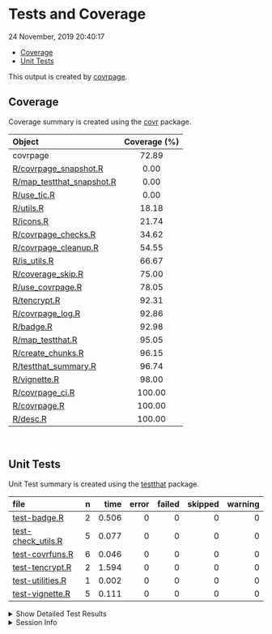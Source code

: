 Tests and Coverage
================
24 November, 2019 20:40:17

  - [Coverage](#coverage)
  - [Unit Tests](#unit-tests)

This output is created by
[covrpage](https://github.com/metrumresearchgroup/covrpage).

## Coverage

Coverage summary is created using the
[covr](https://github.com/r-lib/covr)
package.

| Object                                                      | Coverage (%) |
| :---------------------------------------------------------- | :----------: |
| covrpage                                                    |    72.89     |
| [R/covrpage\_snapshot.R](../R/covrpage_snapshot.R)          |     0.00     |
| [R/map\_testthat\_snapshot.R](../R/map_testthat_snapshot.R) |     0.00     |
| [R/use\_tic.R](../R/use_tic.R)                              |     0.00     |
| [R/utils.R](../R/utils.R)                                   |    18.18     |
| [R/icons.R](../R/icons.R)                                   |    21.74     |
| [R/covrpage\_checks.R](../R/covrpage_checks.R)              |    34.62     |
| [R/covrpage\_cleanup.R](../R/covrpage_cleanup.R)            |    54.55     |
| [R/is\_utils.R](../R/is_utils.R)                            |    66.67     |
| [R/coverage\_skip.R](../R/coverage_skip.R)                  |    75.00     |
| [R/use\_covrpage.R](../R/use_covrpage.R)                    |    78.05     |
| [R/tencrypt.R](../R/tencrypt.R)                             |    92.31     |
| [R/covrpage\_log.R](../R/covrpage_log.R)                    |    92.86     |
| [R/badge.R](../R/badge.R)                                   |    92.98     |
| [R/map\_testthat.R](../R/map_testthat.R)                    |    95.05     |
| [R/create\_chunks.R](../R/create_chunks.R)                  |    96.15     |
| [R/testthat\_summary.R](../R/testthat_summary.R)            |    96.74     |
| [R/vignette.R](../R/vignette.R)                             |    98.00     |
| [R/covrpage\_ci.R](../R/covrpage_ci.R)                      |    100.00    |
| [R/covrpage.R](../R/covrpage.R)                             |    100.00    |
| [R/desc.R](../R/desc.R)                                     |    100.00    |

<br>

## Unit Tests

Unit Test summary is created using the
[testthat](https://github.com/r-lib/testthat)
package.

| file                                               | n |  time | error | failed | skipped | warning |
| :------------------------------------------------- | -: | ----: | ----: | -----: | ------: | ------: |
| [test-badge.R](testthat/test-badge.R)              | 2 | 0.506 |     0 |      0 |       0 |       0 |
| [test-check\_utils.R](testthat/test-check_utils.R) | 5 | 0.077 |     0 |      0 |       0 |       0 |
| [test-covrfuns.R](testthat/test-covrfuns.R)        | 6 | 0.046 |     0 |      0 |       0 |       0 |
| [test-tencrypt.R](testthat/test-tencrypt.R)        | 2 | 1.594 |     0 |      0 |       0 |       0 |
| [test-utilities.R](testthat/test-utilities.R)      | 1 | 0.002 |     0 |      0 |       0 |       0 |
| [test-vignette.R](testthat/test-vignette.R)        | 5 | 0.111 |     0 |      0 |       0 |       0 |

<details closed>

<summary> Show Detailed Test Results
</summary>

| file                                                   | context                    | test                                   | status | n |  time |
| :----------------------------------------------------- | :------------------------- | :------------------------------------- | :----- | -: | ----: |
| [test-badge.R](testthat/test-badge.R#L14)              | badge                      | create badge: create                   | PASS   | 1 | 0.262 |
| [test-badge.R](testthat/test-badge.R#L19)              | badge                      | create badge: output message           | PASS   | 1 | 0.244 |
| [test-check\_utils.R](testthat/test-check_utils.R#L4)  | check for tests            | tests are detected                     | PASS   | 1 | 0.001 |
| [test-check\_utils.R](testthat/test-check_utils.R#L14) | check for packages         | packages are detected                  | PASS   | 3 | 0.017 |
| [test-check\_utils.R](testthat/test-check_utils.R#L23) | use covrpage               | test use\_covrpage                     | PASS   | 1 | 0.059 |
| [test-covrfuns.R](testthat/test-covrfuns.R#L5)         | check summary covr         | covr\_summary: standard input          | PASS   | 1 | 0.025 |
| [test-covrfuns.R](testthat/test-covrfuns.R#L9_L11)     | check summary covr         | covr\_summary: empty input             | PASS   | 1 | 0.001 |
| [test-covrfuns.R](testthat/test-covrfuns.R#L19)        | check summary output types | with data: short                       | PASS   | 1 | 0.010 |
| [test-covrfuns.R](testthat/test-covrfuns.R#L23)        | check summary output types | with data: long                        | PASS   | 1 | 0.005 |
| [test-covrfuns.R](testthat/test-covrfuns.R#L27)        | check summary output types | with data: no data                     | PASS   | 1 | 0.001 |
| [test-covrfuns.R](testthat/test-covrfuns.R#L35)        | check covr to df           | covr object to df: empty input         | PASS   | 1 | 0.004 |
| [test-tencrypt.R](testthat/test-tencrypt.R#L16)        | encryption of PAT          | testing tencrypt: no add               | PASS   | 1 | 1.592 |
| [test-tencrypt.R](testthat/test-tencrypt.R#L22)        | encryption of PAT          | testing tencrypt: with add             | PASS   | 1 | 0.002 |
| [test-utilities.R](testthat/test-utilities.R#L10_L13)  | utils                      | find package in path: benchmark        | PASS   | 1 | 0.002 |
| [test-vignette.R](testthat/test-vignette.R#L23)        | vignettes                  | testing vignette: file time update     | PASS   | 1 | 0.001 |
| [test-vignette.R](testthat/test-vignette.R#L29)        | vignettes                  | testing vignette: create vignette dir  | PASS   | 1 | 0.025 |
| [test-vignette.R](testthat/test-vignette.R#L39)        | vignettes                  | testing vignette: add suggests         | PASS   | 1 | 0.030 |
| [test-vignette.R](testthat/test-vignette.R#L47)        | vignettes                  | testing vignette: append suggests      | PASS   | 1 | 0.029 |
| [test-vignette.R](testthat/test-vignette.R#L57)        | vignettes                  | testing vignette: add vignette builder | PASS   | 1 | 0.026 |

</details>

<details>

<summary> Session Info </summary>

| Field    | Value                               |
| :------- | :---------------------------------- |
| Version  | R version 3.6.1 (2019-07-05)        |
| Platform | x86\_64-apple-darwin15.6.0 (64-bit) |
| Running  | macOS Mojave 10.14.5                |
| Language | en\_US                              |
| Timezone | America/New\_York                   |

| Package  | Version |
| :------- | :------ |
| testthat | 2.2.1   |
| covr     | 3.3.0   |
| covrpage | 0.0.70  |

</details>

<!--- Final Status : pass --->
